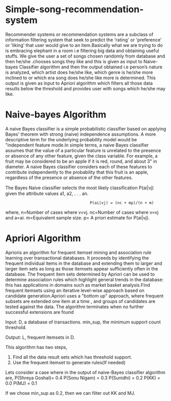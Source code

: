 Simple-song-recommendation-system
=================================
Recommender systems or recommendation systems are a subclass of information filtering system that seek to predict the 'rating' or 'preference' or ‘liking’ that user would give to an item.Basically what we are trying to do is embracing elephant in a room i.e filtering big data and obtaining useful stuffs.
We give the user a set of songs chosen randomly from database and then he/she .chooses songs they like and this is given as input to Naive-bayes Classifier algorithm and then the output obtained i.e person’s nature is analyzed, which artist does he/she like, which genre is he/she more inclined to or which era song does he/she like more is determined. This output is given as input to Apriori algorithm which filters all those data results below the threshold and provides user with songs which he/she may like.

Naive-bayes Algorithm
======================
 

A naive Bayes classifier is a simple probabilistic classifier based on applying Bayes' theorem with strong (naive) independence assumptions. A more descriptive term for the underlying probability model would be "independent feature mode.In simple terms, a naive Bayes classifier assumes that the value of a particular feature is unrelated to the presence or absence of any other feature, given the class variable. For example, a fruit may be considered to be an apple if it is red, round, and about 3" in diameter. A naive Bayes classifier considers each of these features to contribute independently to the probability that this fruit is an apple, regardless of the presence or absence of the other features.



The Bayes Naive classiﬁer selects the most likely classiﬁcation P(ai|vj) given the attribute values a1, a2, . . . an.



                                         P(ai|vj) = (nc + mp)/(n + m) 
  


                                    
 where,
                                                   n=Number of cases where v=vj.
                                                   nc=Number of cases where v=vj and a=ai.
                                                   m=Equivalent sample size.
                                                   p= A priori estimate for P(ai|vj).

Apriori Algorithm
=================



Aprioris an algorithm for frequent itemset mining and association rule learning over transactional databases. It proceeds by identifying the frequent individual items in the database and extending them to larger and larger item sets as long as those itemsets appear sufficiently often in the database. The frequent item sets determined by Apriori can be used to determine association rules which highlight general trends in the database: this has applications in domains such as market basket analysis.Find frequent itemsets using an iterative level-wise approach based on candidate generation.Apriori uses a "bottom up" approach, where frequent subsets are extended one item at a time , and groups of candidates are tested against the data. The algorithm terminates when no further successful extensions are found


Input:
  D, a database of transactions.
  min_sup, the minimum support count threshold.

Output:
  L, frequent itemsets in D.


This algorithm has two steps,
1. Find all the data result sets which has threshold support.
2. Use the frequent itemset to generate rules(If needed)



Lets consider a case where in the output of naive-Bayes classifier algorithm are,
  P(Shreya Goshal)= 0.4
  P(Sonu Nigam)   = 0.3
  P(Sunidhi)      = 0.2
  P(KK)           = 0.0
  P(MJ)           = 0.1
  

If we chose min_sup as 0.2, then we can filter out  KK and MJ.


